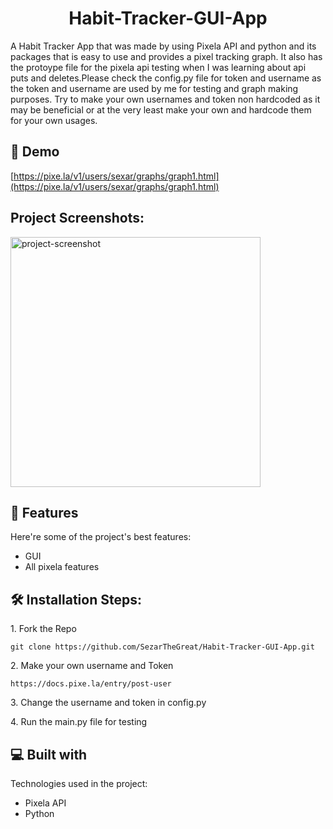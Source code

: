 <h1 align="center" id="title">Habit-Tracker-GUI-App</h1>

<p id="description">A Habit Tracker App that was made by using Pixela API and python and its packages that is easy to use and provides a pixel tracking graph. It also has the protoype file for the pixela api testing when I was learning about api puts and deletes.Please check the config.py file for token and username as the token and username are used by me for testing and graph making purposes. Try to make your own usernames and token non hardcoded as it may be beneficial or at the very least make your own and hardcode them for your own usages.</p>

<h2>🚀 Demo</h2>

[https://pixe.la/v1/users/sexar/graphs/graph1.html](https://pixe.la/v1/users/sexar/graphs/graph1.html)

<h2>Project Screenshots:</h2>

<img src="" alt="project-screenshot" width="400" height="400/">

  
  
<h2>🧐 Features</h2>

Here're some of the project's best features:

*   GUI
*   All pixela features

<h2>🛠️ Installation Steps:</h2>

<p>1. Fork the Repo</p>

```
git clone https://github.com/SezarTheGreat/Habit-Tracker-GUI-App.git
```

<p>2. Make your own username and Token</p>

```
https://docs.pixe.la/entry/post-user
```

<p>3. Change the username and token in config.py</p>

<p>4. Run the main.py file for testing</p>

  
  
<h2>💻 Built with</h2>

Technologies used in the project:

*   Pixela API
*   Python
